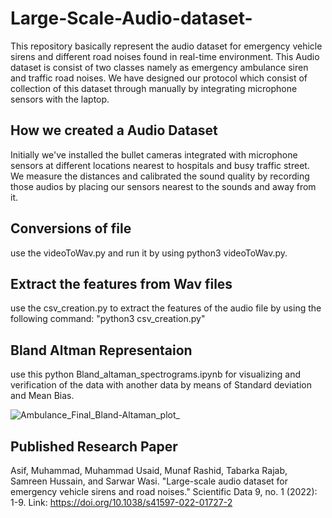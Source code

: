 # Large-Scale-Audio-dataset-
This repository basically represent the  audio dataset for emergency vehicle sirens and different road noises found in real-time environment.  This Audio dataset is consist of  two classes namely as emergency ambulance siren and traffic road noises. We have designed our protocol which consist of collection of this dataset through manually by integrating  microphone sensors with the laptop. 


## How we created a Audio Dataset

Initially we've installed the bullet cameras integrated with microphone sensors at different locations nearest to hospitals and busy traffic street. We measure the distances and calibrated the sound quality by recording those audios by placing our sensors nearest to the sounds and away from it. 

## Conversions of file
use the videoToWav.py and run it by using python3 videoToWav.py.

## Extract the features from Wav files
use the csv_creation.py to extract the features of the audio file by using the following command:
"python3 csv_creation.py"


## Bland Altman Representaion 

use this python Bland_altaman_spectrograms.ipynb for visualizing and verification of the data with another data by means of Standard deviation and Mean Bias.

![Ambulance_Final_Bland-Altaman_plot_](https://user-images.githubusercontent.com/49900380/154791218-cf10f8b2-97d5-4d75-bfd7-51039fb0ae03.png)


## Published Research Paper

Asif, Muhammad, Muhammad Usaid, Munaf Rashid, Tabarka Rajab, Samreen Hussain, and Sarwar Wasi. "Large-scale audio dataset for emergency vehicle sirens and road noises." Scientific Data 9, no. 1 (2022): 1-9. 
Link: https://doi.org/10.1038/s41597-022-01727-2


